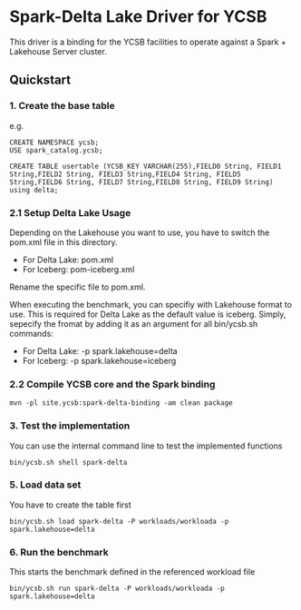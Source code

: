 # Spark-Delta Lake Driver for YCSB
This driver is a binding for the YCSB facilities to operate against a Spark + Lakehouse Server cluster.

## Quickstart


### 1. Create the base table
e.g.
```
CREATE NAMESPACE ycsb;
USE spark_catalog.ycsb;

CREATE TABLE usertable (YCSB_KEY VARCHAR(255),FIELD0 String, FIELD1 String,FIELD2 String, FIELD3 String,FIELD4 String, FIELD5 String,FIELD6 String, FIELD7 String,FIELD8 String, FIELD9 String) using delta;
```

### 2.1 Setup Delta Lake Usage

Depending on the Lakehouse you want to use, you have to switch the pom.xml file in this directory.

- For Delta Lake: pom.xml
- For Iceberg: pom-iceberg.xml

Rename the specific file to pom.xml.

When executing the benchmark, you can specifiy with Lakehouse format to use. This is required for Delta Lake as the default value is iceberg. Simply, sepecify the fromat by adding it as an argument for all bin/ycsb.sh commands:

- For Delta Lake: -p spark.lakehouse=delta
- For Iceberg: -p spark.lakehouse=iceberg

### 2.2 Compile YCSB core and the Spark binding

```
mvn -pl site.ycsb:spark-delta-binding -am clean package
```


### 3. Test the implementation
You can use the internal command line to test the implemented functions

```
bin/ycsb.sh shell spark-delta
```

### 5. Load data set
You have to create the table first
```
bin/ycsb.sh load spark-delta -P workloads/workloada -p spark.lakehouse=delta
```


### 6. Run the benchmark
This starts the benchmark defined in the referenced workload file
```
bin/ycsb.sh run spark-delta -P workloads/workloada -p spark.lakehouse=delta
```